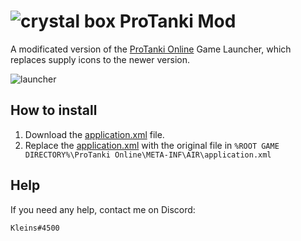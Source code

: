 # ![crystal box](https://github.com/Kleins0/protanki-mod/raw/main/images/crystals_box.png?raw=true) ProTanki Mod

A modificated version of the [ProTanki Online](http://protanki-online.com/) Game Launcher, which replaces supply icons to the newer version.

![launcher](https://github.com/Kleins0/protanki-mod/raw/main/images/launcher.png?raw=true)

## How to install

1. Download the [application.xml](https://github.com/Kleins0/protanki-mod/releases/download/application/application.xml) file.
2. Replace the [application.xml](https://github.com/Kleins0/protanki-mod/releases/download/application/application.xml) with the original file in `%ROOT GAME DIRECTORY%\ProTanki Online\META-INF\AIR\application.xml`

## Help

If you need any help, contact me on Discord:

```text
Kleins#4500
```
